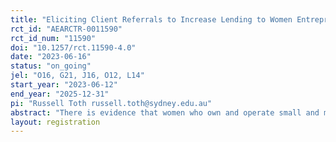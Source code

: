 ```yaml
---
title: "Eliciting Client Referrals to Increase Lending to Women Entrepreneurs: Evidence from Vietnam"
rct_id: "AEARCTR-0011590"
rct_id_num: "11590"
doi: "10.1257/rct.11590-4.0"
date: "2023-06-16"
status: "on_going"
jel: "O16, G21, J16, O12, L14"
start_year: "2023-06-12"
end_year: "2025-12-31"
pi: "Russell Toth russell.toth@sydney.edu.au"
abstract: "There is evidence that women who own and operate small and medium enterprises receive relatively less bank financing in many emerging markets, including Vietnam. In this study we consider and test the impact of bonus incentives to a bank's existing clients to refer new women owned and operated small and medium enterprises (WSMEs) as clients, and crossing incentives to the referred WSMEs."
layout: registration
---
```



